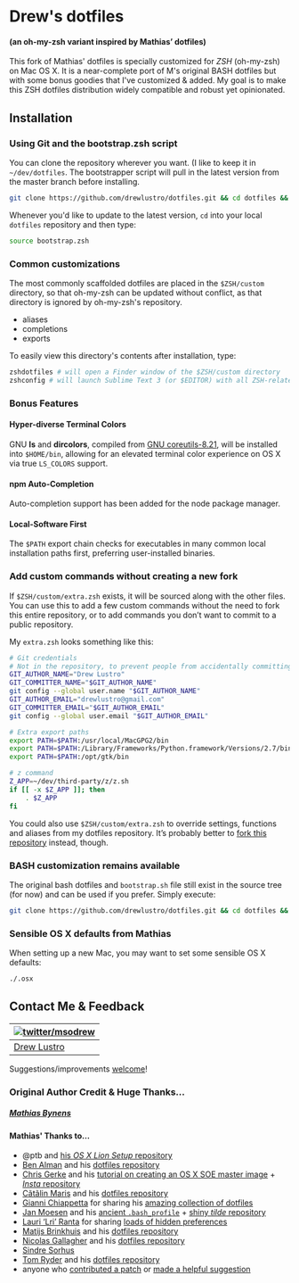 # Drew's dotfiles
#### (an oh-my-zsh variant inspired by Mathias’ dotfiles)

This fork of Mathias' dotfiles is specially customized for *ZSH* (oh-my-zsh) on Mac OS X. It is a near-complete port of M's original BASH dotfiles but with some bonus goodies that I've customized & added. My goal is to make this ZSH dotfiles distribution widely compatible and robust yet opinionated. 

## Installation

### Using Git and the bootstrap.zsh script

You can clone the repository wherever you want. (I like to keep it in `~/dev/dotfiles`. The bootstrapper script will pull in the latest version from the master branch before installing.

```zsh
git clone https://github.com/drewlustro/dotfiles.git && cd dotfiles && source bootstrap.zsh
```

Whenever you'd like to update to the latest version, `cd` into your local `dotfiles` repository and then type:

```zsh
source bootstrap.zsh
```


### Common customizations

The most commonly scaffolded dotfiles are placed in the `$ZSH/custom` directory, so that oh-my-zsh can be updated without conflict, as that directory is ignored by oh-my-zsh's repository.

* aliases
* completions
* exports

To easily view this directory's contents after installation, type:

```zsh
zshdotfiles # will open a Finder window of the $ZSH/custom directory
zshconfig # will launch Sublime Text 3 (or $EDITOR) with all ZSH-related dotfiles opened
```

### Bonus Features

#### Hyper-diverse Terminal Colors
GNU **ls** and **dircolors**, compiled from [GNU coreutils-8.21](http://www.gnu.org/software/coreutils/), will be installed into `$HOME/bin`, allowing for an elevated terminal color experience on OS X via true `LS_COLORS` support.

#### npm Auto-Completion
Auto-completion support has been added for the node package manager.

#### Local-Software First
The `$PATH` export chain checks for executables in many common local installation paths first, preferring user-installed binaries.


### Add custom commands without creating a new fork

If `$ZSH/custom/extra.zsh` exists, it will be sourced along with the other files. You can use this to add a few custom commands without the need to fork this entire repository, or to add commands you don’t want to commit to a public repository.

My `extra.zsh` looks something like this:

```bash
# Git credentials
# Not in the repository, to prevent people from accidentally committing under my name
GIT_AUTHOR_NAME="Drew Lustro"
GIT_COMMITTER_NAME="$GIT_AUTHOR_NAME"
git config --global user.name "$GIT_AUTHOR_NAME"
GIT_AUTHOR_EMAIL="drewlustro@gmail.com"
GIT_COMMITTER_EMAIL="$GIT_AUTHOR_EMAIL"
git config --global user.email "$GIT_AUTHOR_EMAIL"

# Extra export paths
export PATH=$PATH:/usr/local/MacGPG2/bin
export PATH=$PATH:/Library/Frameworks/Python.framework/Versions/2.7/bin
export PATH=$PATH:/opt/gtk/bin

# z command
Z_APP=~/dev/third-party/z/z.sh
if [[ -x $Z_APP ]]; then
    . $Z_APP
fi 
```

You could also use `$ZSH/custom/extra.zsh` to override settings, functions and aliases from my dotfiles repository. It’s probably better to [fork this repository](https://github.com/drewlustro/dotfiles/fork_select) instead, though.

### BASH customization remains available
The original bash dotfiles and `bootstrap.sh` file still exist in the source tree (for now) and can be used if you prefer. Simply execute:

```zsh
git clone https://github.com/drewlustro/dotfiles.git && cd dotfiles && source bootstrap.sh
```

### Sensible OS X defaults from Mathias

When setting up a new Mac, you may want to set some sensible OS X defaults:

```zsh
./.osx
```

## Contact Me & Feedback

| [![twitter/msodrew](http://drewlustro.com/shared_static/img/commodore_normal.png)](http://twitter.com/msodrew "Follow @msodrew on Twitter") |
|---|
| [Drew Lustro](http://drewlustro.com) |

Suggestions/improvements
[welcome](https://github.com/drewlustro/dotfiles/issues)!

### Original Author Credit & Huge Thanks...

##### [Mathias Bynens](http://mathiasbynens.be/)

#### Mathias' Thanks to…

* @ptb and [his _OS X Lion Setup_ repository](https://github.com/ptb/Mac-OS-X-Lion-Setup)
* [Ben Alman](http://benalman.com/) and his [dotfiles repository](https://github.com/cowboy/dotfiles)
* [Chris Gerke](http://www.randomsquared.com/) and his [tutorial on creating an OS X SOE master image](http://chris-gerke.blogspot.com/2012/04/mac-osx-soe-master-image-day-7.html) + [_Insta_ repository](https://github.com/cgerke/Insta)
* [Cãtãlin Mariş](https://github.com/alrra) and his [dotfiles repository](https://github.com/alrra/dotfiles)
* [Gianni Chiappetta](http://gf3.ca/) for sharing his [amazing collection of dotfiles](https://github.com/gf3/dotfiles)
* [Jan Moesen](http://jan.moesen.nu/) and his [ancient `.bash_profile`](https://gist.github.com/1156154) + [shiny _tilde_ repository](https://github.com/janmoesen/tilde)
* [Lauri ‘Lri’ Ranta](http://lri.me/) for sharing [loads of hidden preferences](http://lri.me/osx.html#hidden-preferences)
* [Matijs Brinkhuis](http://hotfusion.nl/) and his [dotfiles repository](https://github.com/matijs/dotfiles)
* [Nicolas Gallagher](http://nicolasgallagher.com/) and his [dotfiles repository](https://github.com/necolas/dotfiles)
* [Sindre Sorhus](http://sindresorhus.com/)
* [Tom Ryder](http://blog.sanctum.geek.nz/) and his [dotfiles repository](https://github.com/tejr/dotfiles)
* anyone who [contributed a patch](https://github.com/mathiasbynens/dotfiles/contributors) or [made a helpful suggestion](https://github.com/mathiasbynens/dotfiles/issues)
